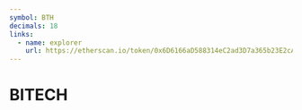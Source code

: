 ```yaml
---
symbol: BTH
decimals: 18
links:
  - name: explorer
    url: https://etherscan.io/token/0x6D6166aD588314eC2ad3D7a365b23E2cA31Ba71d
---
```


# BITECH
